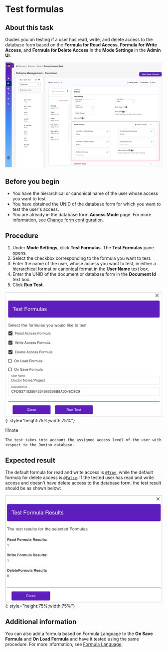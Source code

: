 # Test formulas

## About this task

Guides you on testing if a user has read, write, and delete access to the database form based on the **Formula for Read Access**, **Formula for Write Access**, and **Formula for Delete Access** in the **Mode Settings** in the **Admin UI**.

![Mode Settings](../../assets/images/modesettings.png)

## Before you begin

- You have the hierarchical or canonical name of the user whose access you want to test. 
- You have obtained the UNID of the database form for which you want to test the user's access.
- You are already in the database form **Access Mode** page. For more information, see [Change form configuration](../../references/usingwebui/schemaui.md#change-form-configuration).

## Procedure

1. Under **Mode Settings**, click **Test Formulas**. The **Test Formulas** pane opens. 
2. Select the checkbox corresponding to the formula you want to test.
3. Enter the name of the user, whose access you want to test, in either a hierarchical format or canonical format in the **User Name** text box.
4. Enter the UNID of the document or database form in the **Document Id** text box.
5. Click **Run Test**.

![Test Formulas](../../assets/images/testformula.png){: style="height:75%;width:75%"}

!!!note

    The test takes into account the assigned access level of the user with respect to the Domino database.

## Expected result

The default formula for read and write access is [`@True`](https://help.hcl-software.com/dom_designer/14.0.0/basic/H_TRUE.html), while the default formula for delete access is [`@False`](https://help.hcl-software.com/dom_designer/14.0.0/basic/H_FALSE.html). If the tested user has read and write access and doesn't have delete access to the database form, the test result should be as shown below:

![Test Formulas](../../assets/images/testformula1.png){: style="height:75%;width:75%"}

## Additional information

You can also add a formula based on Formula Language to the **On Save Formula** and **On Load Formula** and have it tested using the same procedure. For more information, see [Formula Language](https://help.hcl-software.com/dom_designer/14.0.0/basic/H_NOTES_FORMULA_LANGUAGE.html). 